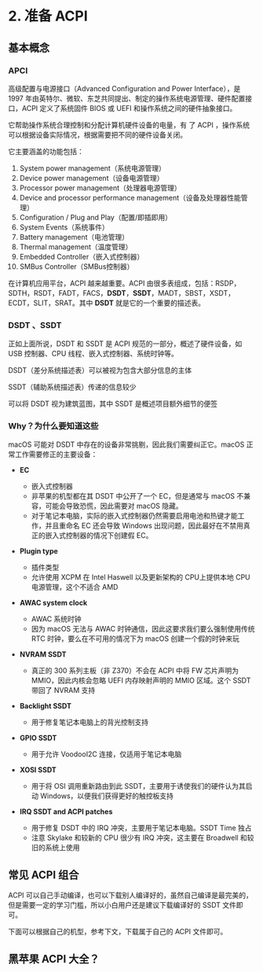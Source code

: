 # 2. 准备 ACPI

## 基本概念

### APCI

高级配置与电源接口（Advanced Configuration and Power Interface），是 1997 年由英特尔、微软、东芝共同提出、制定的操作系统电源管理、硬件配置接口，ACPI 定义了系统固件 BIOS 或 UEFI 和操作系统之间的硬件抽象接口。

它帮助操作系统合理控制和分配计算机硬件设备的电量，有 了 ACPI ，操作系统可以根据设备实际情况，根据需要把不同的硬件设备关闭。 

它主要涵盖的功能包括：

1. System power management（系统电源管理）
2. Device power management（设备电源管理）
3. Processor power management（处理器电源管理）
4. Device and processor performance management（设备及处理器性能管理）
5. Configuration / Plug and Play（配置/即插即用）
6. System Events（系统事件）
7. Battery management（电池管理）
8. Thermal management（温度管理）
9. Embedded Controller（嵌入式控制器）
10. SMBus Controller（SMBus控制器）

在计算机应用平台，ACPI 越来越重要。ACPI 由很多表组成，包括：RSDP，SDTH，RSDT，FADT，FACS，**DSDT**，**SSDT**，MADT，SBST，XSDT，ECDT，SLIT，SRAT。其中 **DSDT** 就是它的一个重要的描述表。

### DSDT 、SSDT

正如上面所说，DSDT 和 SSDT 是 ACPI 规范的一部分，概述了硬件设备，如 USB 控制器、CPU 线程、嵌入式控制器、系统时钟等。

DSDT（差分系统描述表）可以被视为包含大部分信息的主体

SSDT（辅助系统描述表）传递的信息较少

可以将 DSDT 视为建筑蓝图，其中 SSDT 是概述项目额外细节的便签

### Why？为什么要知道这些

macOS 可能对 DSDT 中存在的设备非常挑剔，因此我们需要纠正它。macOS 正常工作需要修正的主要设备：

- **EC**

  - 嵌入式控制器
  - 非苹果的机型都在其 DSDT 中公开了一个 EC，但是通常与 macOS 不兼容，可能会导致恐慌，因此需要对 macOS 隐藏。
  - 对于笔记本电脑，实际的嵌入式控制器仍然需要启用电池和热键才能工作，并且重命名 EC 还会导致 Windows 出现问题，因此最好在不禁用真正的嵌入式控制器的情况下创建假 EC。

- **Plugin type**

  - 插件类型
  - 允许使用 XCPM 在 Intel Haswell 以及更新架构的 CPU上提供本地 CPU 电源管理，这个不适合 AMD
  
- **AWAC system clock**

  - AWAC 系统时钟
  - 因为 macOS 无法与 AWAC 时钟通信，因此这要求我们要么强制使用传统 RTC 时钟，要么在不可用的情况下为 macOS 创建一个假的时钟来玩

- **NVRAM SSDT**

  - 真正的 300 系列主板（非 Z370）不会在 ACPI 中将 FW 芯片声明为 MMIO，因此内核会忽略 UEFI 内存映射声明的 MMIO 区域。这个 SSDT 带回了 NVRAM 支持

- **Backlight SSDT**

  - 用于修复笔记本电脑上的背光控制支持

- **GPIO SSDT**

  - 用于允许 VoodooI2C 连接，仅适用于笔记本电脑

- **XOSI SSDT**

  - 用于将 OSI 调用重新路由到此 SSDT，主要用于诱使我们的硬件认为其启动 Windows，以便我们获得更好的触控板支持

- **IRQ SSDT and ACPI patches**

  - 用于修复 DSDT 中的 IRQ 冲突，主要用于笔记本电脑。SSDT Time 独占
  - 注意 Skylake 和较新的 CPU 很少有 IRQ 冲突，这主要在 Broadwell 和较旧的系统上使用

## 常见 ACPI 组合

ACPI 可以自己手动编译，也可以下载别人编译好的，虽然自己编译是最完美的，但是需要一定的学习门槛，所以小白用户还是建议下载编译好的 SSDT 文件即可。

下面可以根据自己的机型，参考下文，下载属于自己的 ACPI 文件即可。

## 黑苹果 ACPI 大全？

